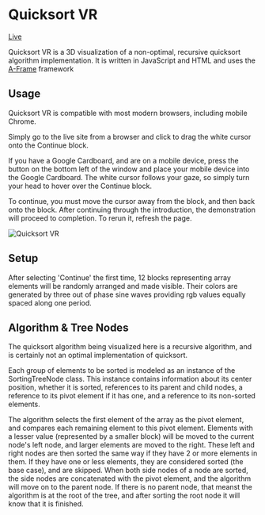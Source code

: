 # Quicksort VR
[Live](https://operskaas.github.io/VR-Quicksort)

Quicksort VR is a 3D visualization of a non-optimal, recursive quicksort algorithm implementation.
It is written in JavaScript and HTML and uses the [A-Frame](https://github.com/aframevr/aframe) framework

## Usage
Quicksort VR is compatible with most modern browsers, including mobile Chrome. 

Simply go to the live site from a browser and click to drag the white cursor onto the Continue block. 

If you have a Google Cardboard, and are on a mobile device, press the button on the bottom left of the window and place your mobile device into the Google Cardboard. The white cursor follows your gaze, so simply turn your head to hover over the Continue block.

To continue, you must move the cursor away from the block, and then back onto the block. After continuing through the introduction, the demonstration will proceed to completion. To rerun it, refresh the page. 

![Quicksort VR](docs/walkthrough.gif)

## Setup
After selecting 'Continue' the first time, 12 blocks representing array elements will be randomly arranged and made visible. Their colors are generated by three out of phase sine waves providing rgb values equally spaced along one period. 

## Algorithm & Tree Nodes
The quicksort algorithm being visualized here is a recursive algorithm, and is certainly not an optimal implementation of quicksort.

Each group of elements to be sorted is modeled as an instance of the SortingTreeNode class. This instance contains information about its center position, whether it is sorted, references to its parent and child nodes, a reference to its pivot element if it has one, and a reference to its non-sorted elements.

The algorithm selects the first element of the array as the pivot element, and compares each remaining element to this pivot element. Elements with a lesser value (represented by a smaller block) will be moved to the current node's left node, and larger elements are moved to the right. These left and right nodes are then sorted the same way if they have 2 or more elements in them. If they have one or less elements, they are considered sorted (the base case), and are skipped. When both side nodes of a node are sorted, the side nodes are concatenated with the pivot element, and the algorithm will move on to the parent node. If there is no parent node, that meanst the algorithm is at the root of the tree, and after sorting the root node it will know that it is finished.

 